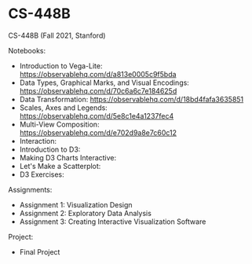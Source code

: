 # CS-448B
CS-448B (Fall 2021, Stanford)

Notebooks:
- Introduction to Vega-Lite: https://observablehq.com/d/a813e0005c9f5bda 
- Data Types, Graphical Marks, and Visual Encodings: https://observablehq.com/d/70c6a6c7e184625d
- Data Transformation: https://observablehq.com/d/18bd4fafa3635851
- Scales, Axes and Legends: https://observablehq.com/d/5e8c1e4a1237fec4 
- Multi-View Composition: https://observablehq.com/d/e702d9a8e7c60c12
- Interaction: 
- Introduction to D3: 
- Making D3 Charts Interactive: 
- Let's Make a Scatterplot: 
- D3 Exercises: 

Assignments:
- Assignment 1: Visualization Design
- Assignment 2: Exploratory Data Analysis
- Assignment 3: Creating Interactive Visualization Software

Project:
- Final Project

